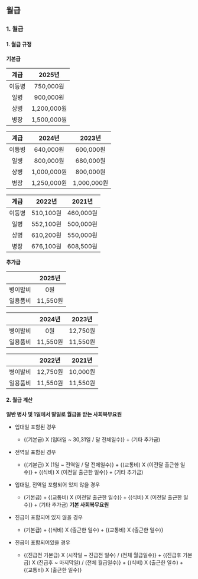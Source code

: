 ## 월급

### 1. 월급

#### 1. 월급 규정

**기본급**

|계급|2025년|
|:---:|:-----:|
|이등병|750,000원|
|일병|900,000원|
|상병|1,200,000원|
|병장|1,500,000원|
 
|계급|2024년|2023년|
|:---:|:-----:|:-----:|
|이등병|640,000원|600,000원|
|일병|800,000원|680,000원|
|상병|1,000,000원|800,000원|
|병장|1,250,000원|1,000,000원|

|계급|2022년|2021년|
|:---:|:-----:|:-----:|
|이등병|510,100원|460,000원|
|일병|552,100원|500,000원|
|상병|610,200원|550,000원|
|병장|676,100원|608,500원|

**추가급**

| |2025년|
|:---:|:-----:|
|병이발비|0원|
|일용품비|11,550원|
 
| |2024년|2023년|
|:---:|:-----:|:-----:|
|병이발비|0원|12,750원|
|일용품비|11,550원|11,550원|

| |2022년|2021년|
|:---:|:-----:|:-----:|
|병이발비|12,750원|10,000원|
|일용품비|11,550원|11,550원|


#### 2. 월급 계산
**일반 병사 및 1일에서 말일로 월급을 받는 사회복무요원**
- 입대일 포함된 경우
   - {(기본급) X (입대일 ~ 30,31일 / 달 전체일수)} + (기타 추가금)
   
- 전역일 포함된 경우
   - {(기본급) X (1일 ~ 전역일 / 달 전체일수)} + {(교통비) X (이전달 출근한 일수)} + {(식비) X (이전달 출근한 일수)} + (기타 추가금)
   
- 입대일, 전역일 포함되어 있지 않을 경우
   - (기본급) + {(교통비) X (이전달 출근한 일수)} + {(식비) X (이전달 출근한 일수)} + (기타 추가금)
**기본 사회복무요원**
- 진급이 포함되어 있지 않을 경우
   - (기본급) + {(식비) X (출근한 일수) + {(교통비) X (출근한 일수)}
- 진급이 포함되어있을 경우
   - {(진급전 기본급) X (시작일 ~ 진급전 일수) / (전체 월급일수)} + {(진급후 기본급) X (진급후 ~ 마지막일) / (전체 월급일수)} + {(식비) X (출근한 일수) + {(교통비) X (출근한 일수)}
